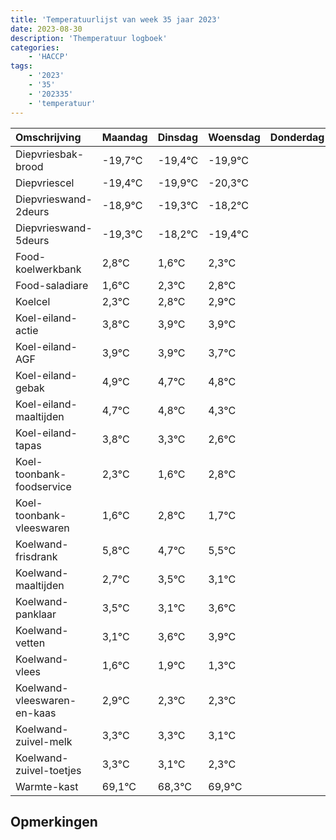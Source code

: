 ```yaml
---
title: 'Temperatuurlijst van week 35 jaar 2023'
date: 2023-08-30
description: 'Themperatuur logboek'
categories:
    - 'HACCP'
tags:
    - '2023'
    - '35'
    - '202335'
    - 'temperatuur'
---
```

|Omschrijving|Maandag|Dinsdag|Woensdag|Donderdag|Vrijdag|Zaterdag|Zondag|
|:---|:---|:---|:---|:---|:---|:---|:---|
|Diepvriesbak-brood|-19,7°C|-19,4°C|-19,9°C| | | | |
|Diepvriescel|-19,4°C|-19,9°C|-20,3°C| | | | |
|Diepvrieswand-2deurs|-18,9°C|-19,3°C|-18,2°C| | | | |
|Diepvrieswand-5deurs|-19,3°C|-18,2°C|-19,4°C| | | | |
|Food-koelwerkbank|2,8°C|1,6°C|2,3°C| | | | |
|Food-saladiare|1,6°C|2,3°C|2,8°C| | | | |
|Koelcel|2,3°C|2,8°C|2,9°C| | | | |
|Koel-eiland-actie|3,8°C|3,9°C|3,9°C| | | | |
|Koel-eiland-AGF|3,9°C|3,9°C|3,7°C| | | | |
|Koel-eiland-gebak|4,9°C|4,7°C|4,8°C| | | | |
|Koel-eiland-maaltijden|4,7°C|4,8°C|4,3°C| | | | |
|Koel-eiland-tapas|3,8°C|3,3°C|2,6°C| | | | |
|Koel-toonbank-foodservice|2,3°C|1,6°C|2,8°C| | | | |
|Koel-toonbank-vleeswaren|1,6°C|2,8°C|1,7°C| | | | |
|Koelwand-frisdrank|5,8°C|4,7°C|5,5°C| | | | |
|Koelwand-maaltijden|2,7°C|3,5°C|3,1°C| | | | |
|Koelwand-panklaar|3,5°C|3,1°C|3,6°C| | | | |
|Koelwand-vetten|3,1°C|3,6°C|3,9°C| | | | |
|Koelwand-vlees|1,6°C|1,9°C|1,3°C| | | | |
|Koelwand-vleeswaren-en-kaas|2,9°C|2,3°C|2,3°C| | | | |
|Koelwand-zuivel-melk|3,3°C|3,3°C|3,1°C| | | | |
|Koelwand-zuivel-toetjes|3,3°C|3,1°C|2,3°C| | | | |
|Warmte-kast|69,1°C|68,3°C|69,9°C| | | | |

## Opmerkingen


